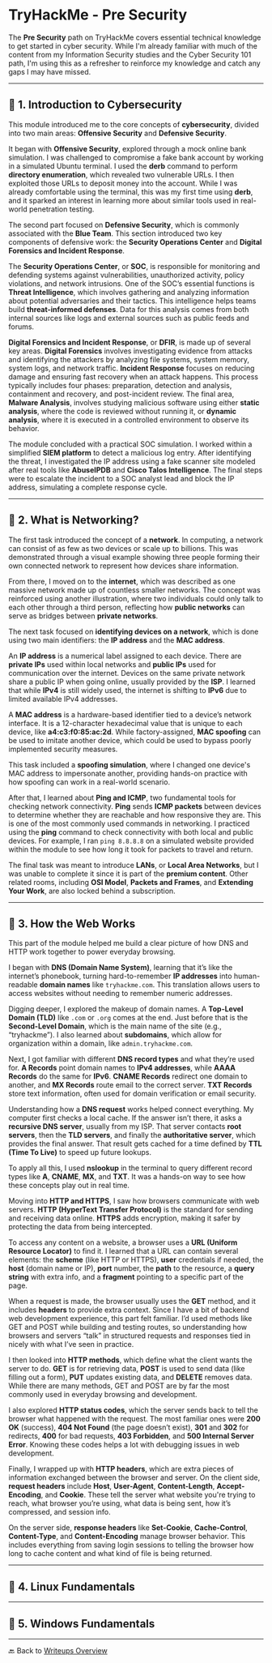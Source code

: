 # TryHackMe - Pre Security

The **Pre Security** path on TryHackMe covers essential technical knowledge to get started in cyber security. While I'm already familiar with much of the content from my Information Security studies and the Cyber Security 101 path, I'm using this as a refresher to reinforce my knowledge and catch any gaps I may have missed.

---

## 📌 1. Introduction to Cybersecurity

This module introduced me to the core concepts of **cybersecurity**, divided into two main areas: **Offensive Security** and **Defensive Security**.

It began with **Offensive Security**, explored through a mock online bank simulation. I was challenged to compromise a fake bank account by working in a simulated Ubuntu terminal. I used the **derb** command to perform **directory enumeration**, which revealed two vulnerable URLs. I then exploited those URLs to deposit money into the account. While I was already comfortable using the terminal, this was my first time using **derb**, and it sparked an interest in learning more about similar tools used in real-world penetration testing.

The second part focused on **Defensive Security**, which is commonly associated with the **Blue Team**. This section introduced two key components of defensive work: the **Security Operations Center** and **Digital Forensics and Incident Response**.

The **Security Operations Center**, or **SOC**, is responsible for monitoring and defending systems against vulnerabilities, unauthorized activity, policy violations, and network intrusions. One of the SOC’s essential functions is **Threat Intelligence**, which involves gathering and analyzing information about potential adversaries and their tactics. This intelligence helps teams build **threat-informed defenses**. Data for this analysis comes from both internal sources like logs and external sources such as public feeds and forums.

**Digital Forensics and Incident Response**, or **DFIR**, is made up of several key areas. **Digital Forensics** involves investigating evidence from attacks and identifying the attackers by analyzing file systems, system memory, system logs, and network traffic. **Incident Response** focuses on reducing damage and ensuring fast recovery when an attack happens. This process typically includes four phases: preparation, detection and analysis, containment and recovery, and post-incident review. The final area, **Malware Analysis**, involves studying malicious software using either **static analysis**, where the code is reviewed without running it, or **dynamic analysis**, where it is executed in a controlled environment to observe its behavior.

The module concluded with a practical SOC simulation. I worked within a simplified **SIEM platform** to detect a malicious log entry. After identifying the threat, I investigated the IP address using a fake scanner site modeled after real tools like **AbuseIPDB** and **Cisco Talos Intelligence**. The final steps were to escalate the incident to a SOC analyst lead and block the IP address, simulating a complete response cycle.

---

## 📌 2. What is Networking?

The first task introduced the concept of a **network**. In computing, a network can consist of as few as two devices or scale up to billions. This was demonstrated through a visual example showing three people forming their own connected network to represent how devices share information.

From there, I moved on to the **internet**, which was described as one massive network made up of countless smaller networks. The concept was reinforced using another illustration, where two individuals could only talk to each other through a third person, reflecting how **public networks** can serve as bridges between **private networks**.

The next task focused on **identifying devices on a network**, which is done using two main identifiers: the **IP address** and the **MAC address**.

An **IP address** is a numerical label assigned to each device. There are **private IPs** used within local networks and **public IPs** used for communication over the internet. Devices on the same private network share a public IP when going online, usually provided by the **ISP**. I learned that while **IPv4** is still widely used, the internet is shifting to **IPv6** due to limited available IPv4 addresses.

A **MAC address** is a hardware-based identifier tied to a device’s network interface. It is a 12-character hexadecimal value that is unique to each device, like **a4\:c3\:f0:85\:ac:2d**. While factory-assigned, **MAC spoofing** can be used to imitate another device, which could be used to bypass poorly implemented security measures.

This task included a **spoofing simulation**, where I changed one device's MAC address to impersonate another, providing hands-on practice with how spoofing can work in a real-world scenario.

After that, I learned about **Ping and ICMP**, two fundamental tools for checking network connectivity. **Ping** sends **ICMP packets** between devices to determine whether they are reachable and how responsive they are. This is one of the most commonly used commands in networking. I practiced using the **ping** command to check connectivity with both local and public devices. For example, I ran `ping 8.8.8.8` on a simulated website provided within the module to see how long it took for packets to travel and return.

The final task was meant to introduce **LANs**, or **Local Area Networks**, but I was unable to complete it since it is part of the **premium content**. Other related rooms, including **OSI Model**, **Packets and Frames**, and **Extending Your Work**, are also locked behind a subscription.

---

## 📌 3. How the Web Works

This part of the module helped me build a clear picture of how DNS and HTTP work together to power everyday browsing.

I began with **DNS (Domain Name System)**, learning that it’s like the internet’s phonebook, turning hard-to-remember **IP addresses** into human-readable **domain names** like `tryhackme.com`. This translation allows users to access websites without needing to remember numeric addresses.

Digging deeper, I explored the makeup of domain names. A **Top-Level Domain (TLD)** like `.com` or `.org` comes at the end. Just before that is the **Second-Level Domain**, which is the main name of the site (e.g., “tryhackme”). I also learned about **subdomains**, which allow for organization within a domain, like `admin.tryhackme.com`.

Next, I got familiar with different **DNS record types** and what they’re used for. **A Records** point domain names to **IPv4 addresses**, while **AAAA Records** do the same for **IPv6**. **CNAME Records** redirect one domain to another, and **MX Records** route email to the correct server. **TXT Records** store text information, often used for domain verification or email security.

Understanding how a **DNS request** works helped connect everything. My computer first checks a local cache. If the answer isn’t there, it asks a **recursive DNS server**, usually from my ISP. That server contacts **root servers**, then the **TLD servers**, and finally the **authoritative server**, which provides the final answer. That result gets cached for a time defined by **TTL (Time To Live)** to speed up future lookups.

To apply all this, I used **nslookup** in the terminal to query different record types like **A**, **CNAME**, **MX**, and **TXT**. It was a hands-on way to see how these concepts play out in real time.

Moving into **HTTP and HTTPS**, I saw how browsers communicate with web servers. **HTTP (HyperText Transfer Protocol)** is the standard for sending and receiving data online. **HTTPS** adds encryption, making it safer by protecting the data from being intercepted.

To access any content on a website, a browser uses a **URL (Uniform Resource Locator)** to find it. I learned that a URL can contain several elements: the **scheme** (like HTTP or HTTPS), **user** credentials if needed, the **host** (domain name or IP), **port** number, the **path** to the resource, a **query string** with extra info, and a **fragment** pointing to a specific part of the page.

When a request is made, the browser usually uses the **GET** method, and it includes **headers** to provide extra context. Since I have a bit of backend web development experience, this part felt familiar. I’d used methods like GET and POST while building and testing routes, so understanding how browsers and servers “talk” in structured requests and responses tied in nicely with what I’ve seen in practice.

I then looked into **HTTP methods**, which define what the client wants the server to do. **GET** is for retrieving data, **POST** is used to send data (like filling out a form), **PUT** updates existing data, and **DELETE** removes data. While there are many methods, GET and POST are by far the most commonly used in everyday browsing and development.

I also explored **HTTP status codes**, which the server sends back to tell the browser what happened with the request. The most familiar ones were **200 OK** (success), **404 Not Found** (the page doesn’t exist), **301** and **302** for redirects, **400** for bad requests, **403 Forbidden**, and **500 Internal Server Error**. Knowing these codes helps a lot with debugging issues in web development.

Finally, I wrapped up with **HTTP headers**, which are extra pieces of information exchanged between the browser and server. On the client side, **request headers** include **Host**, **User-Agent**, **Content-Length**, **Accept-Encoding**, and **Cookie**. These tell the server what website you're trying to reach, what browser you’re using, what data is being sent, how it’s compressed, and session info.

On the server side, **response headers** like **Set-Cookie**, **Cache-Control**, **Content-Type**, and **Content-Encoding** manage browser behavior. This includes everything from saving login sessions to telling the browser how long to cache content and what kind of file is being returned.

---

## 📌 4. Linux Fundamentals

---

## 📌 5. Windows Fundamentals

---

🔙 Back to [Writeups Overview](README.md)
